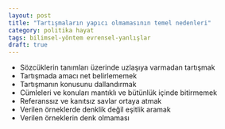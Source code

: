 ```yaml
---
layout: post
title: "Tartışmaların yapıcı olmamasının temel nedenleri"
category: politika hayat
tags: bilimsel-yöntem evrensel-yanlışlar
draft: true
---
```


* Sözcüklerin tanımları üzerinde uzlaşıya varmadan tartışmak
* Tartışmada amacı net belirlememek
* Tartışmanın konusunu dallandırmak
* Cümleleri ve konuları mantıklı ve bütünlük içinde bitirmemek
* Referanssız ve kanıtsız savlar ortaya atmak
* Verilen örneklerde denklik değil eşitlik aramak
* Verilen örneklerin denk olmaması